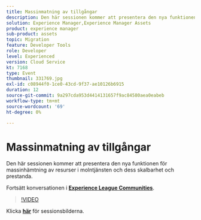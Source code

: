 ```yaml
---
title: Massinmatning av tillgångar
description: Den här sessionen kommer att presentera den nya funktionen för massinhämtning av resurser i molntjänsten och dess skalbarhet och prestanda. Den här sessionen skapades som en del av Adobe Developers Live Content Event.
solution: Experience Manager,Experience Manager Assets
product: experience manager
sub-product: assets
topic: Migration
feature: Developer Tools
role: Developer
level: Experienced
version: Cloud Service
kt: 7168
type: Event
thumbnail: 331769.jpg
exl-id: c08944f0-1ce0-43cd-9f37-ae10126b6915
duration: 12
source-git-commit: 9a297cda953d4414131657f9ac84580aea0eabeb
workflow-type: tm+mt
source-wordcount: '69'
ht-degree: 0%

---
```


# Massinmatning av tillgångar

Den här sessionen kommer att presentera den nya funktionen för massinhämtning av resurser i molntjänsten och dess skalbarhet och prestanda.

Fortsätt konversationen i **[Experience League Communities](https://adobe.ly/36Yd3v6)**.

>[!VIDEO](https://video.tv.adobe.com/v/331769/?quality=12&learn=on&hidetitle=true)

Klicka **[här](/help/adobe-developers-live/assets/asset-bulk-ingestion.pdf)** för sessionsbilderna.
